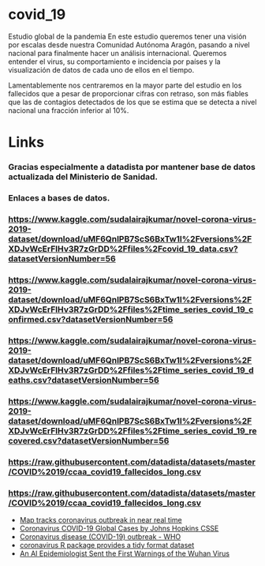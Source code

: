 # covid_19
Estudio global de la pandemia
  En este estudio queremos tener una visión por escalas desde nuestra Comunidad Autónoma Aragón, pasando a nivel nacional  para finalmente hacer un análisis internacional. Queremos entender el virus, su comportamiento e incidencia por países y la visualización de datos de cada uno de ellos en el tiempo.

  Lamentablemente nos centraremos en la mayor parte del  estudio en los fallecidos que a pesar de proporcionar cifras con retraso, son más fiables que las de contagios detectados de los que se estima que se detecta a nivel nacional una fracción inferior al 10%.
  
  Links
====================
### Gracias especialmente a datadista por mantener base de datos actualizada del Ministerio de Sanidad.

### Enlaces a bases de datos.

### https://www.kaggle.com/sudalairajkumar/novel-corona-virus-2019-dataset/download/uMF6QnlPB7ScS6BxTw1I%2Fversions%2FXDJvWcErFIHv3R7zGrDD%2Ffiles%2Fcovid_19_data.csv?datasetVersionNumber=56

### https://www.kaggle.com/sudalairajkumar/novel-corona-virus-2019-dataset/download/uMF6QnlPB7ScS6BxTw1I%2Fversions%2FXDJvWcErFIHv3R7zGrDD%2Ffiles%2Ftime_series_covid_19_confirmed.csv?datasetVersionNumber=56

### https://www.kaggle.com/sudalairajkumar/novel-corona-virus-2019-dataset/download/uMF6QnlPB7ScS6BxTw1I%2Fversions%2FXDJvWcErFIHv3R7zGrDD%2Ffiles%2Ftime_series_covid_19_deaths.csv?datasetVersionNumber=56

### https://www.kaggle.com/sudalairajkumar/novel-corona-virus-2019-dataset/download/uMF6QnlPB7ScS6BxTw1I%2Fversions%2FXDJvWcErFIHv3R7zGrDD%2Ffiles%2Ftime_series_covid_19_recovered.csv?datasetVersionNumber=56

### https://raw.githubusercontent.com/datadista/datasets/master/COVID%2019/ccaa_covid19_fallecidos_long.csv

### https://raw.githubusercontent.com/datadista/datasets/master/COVID%2019/ccaa_covid19_fallecidos_long.csv

+ [Map tracks coronavirus outbreak in near real time](https://hub.jhu.edu/2020/01/23/coronavirus-outbreak-mapping-tool-649-em1-art1-dtd-health/)
+ [Coronavirus COVID-19 Global Cases by Johns Hopkins CSSE](https://www.arcgis.com/apps/opsdashboard/index.html#/bda7594740fd40299423467b48e9ecf6)
+ [Coronavirus disease (COVID-19) outbreak - WHO](https://www.who.int/emergencies/diseases/novel-coronavirus-2019)
+ [coronavirus R package provides a tidy format dataset](https://github.com/RamiKrispin/coronavirus)
+ [An AI Epidemiologist Sent the First Warnings of the Wuhan Virus](https://www.wired.com/story/ai-epidemiologist-wuhan-public-health-warnings/)
